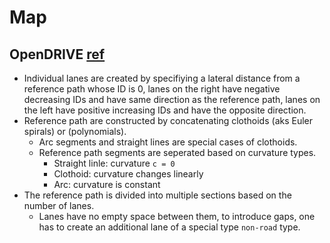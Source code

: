 # Map
## OpenDRIVE [ref](https://scholar.google.com/scholar?hl=en&as_sdt=0%2C5&q=automatic+conversion+of+road+networks+from+opendrive+to+lanelets&btnG=)
- Individual lanes are created by specifiying a lateral distance from a reference path whose ID is 0, 
lanes on the right have negative decreasing IDs and have same direction as the reference path, 
lanes on the left have positive increasing IDs and have the opposite direction.
- Reference path are constructed by concatenating clothoids (aks Euler spirals) or (polynomials). 
  - Arc segments and straight lines are special cases of clothoids.
  - Reference path segments are seperated based on curvature types. 
    - Straight linle: curvature `c = 0`
    - Clothoid: curvature changes linearly
    - Arc: curvature is constant
- The reference path is divided into multiple sections based on the number of lanes.
  - Lanes have no empty space between them, to introduce gaps, one has to create an additional lane of a special type `non-road` type.
  
